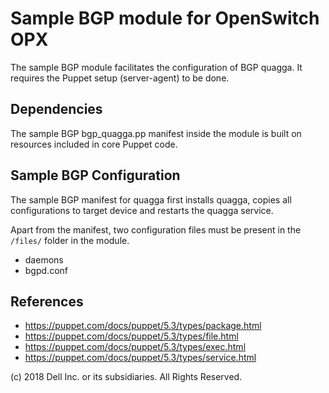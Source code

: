 # Sample BGP module for OpenSwitch OPX

The sample BGP module facilitates the configuration of BGP quagga. It requires the Puppet setup (server-agent) to be done.

## Dependencies

The sample BGP bgp_quagga.pp manifest inside the module is built on resources included in core Puppet code.

## Sample BGP Configuration

The sample BGP manifest for quagga first installs quagga, copies all configurations to target device and restarts the quagga service.

Apart from the manifest, two configuration files must be present in the ``/files/`` folder in the module.
- daemons
- bgpd.conf


## References

- https://puppet.com/docs/puppet/5.3/types/package.html
- https://puppet.com/docs/puppet/5.3/types/file.html
- https://puppet.com/docs/puppet/5.3/types/exec.html
- https://puppet.com/docs/puppet/5.3/types/service.html


(c) 2018 Dell Inc. or its subsidiaries. All Rights Reserved.
